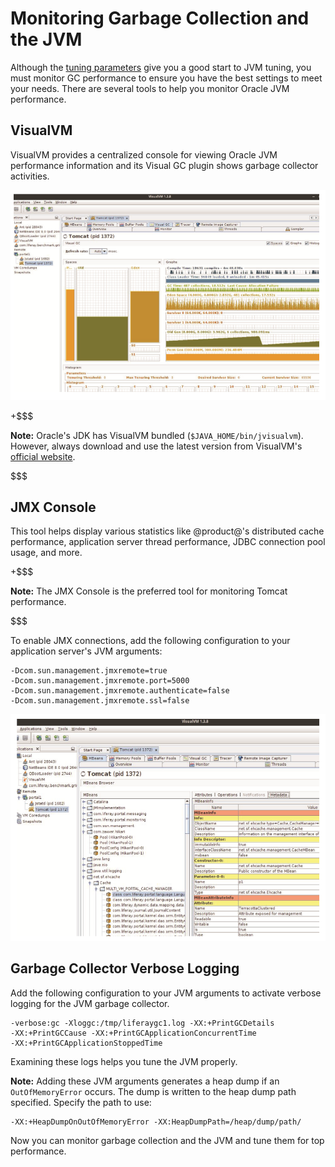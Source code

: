 # Monitoring Garbage Collection and the JVM [](id=monitoring-garbage-collection-and-jvm)

Although the 
[tuning parameters](/discover/deployment/-/knowledge_base/7-1/liferay-digital-enterprise-configuration-and-tuning-guidelines)
give you a good start to JVM tuning, you must monitor GC performance to ensure
you have the best settings to meet your needs. There are several tools to help
you monitor Oracle JVM performance. 

## VisualVM [](id=visual-vm)

VisualVM provides a centralized console for viewing Oracle JVM performance
information and its Visual GC plugin shows garbage collector activities.

![Figure 1: VisualVM's Visual GC plugin shows the garbage collector in real-time.](../../images-dxp/visual-vm-gc.png)

+$$$

**Note:** Oracle's JDK has VisualVM bundled (`$JAVA_HOME/bin/jvisualvm`). 
However, always download and use the latest version from VisualVM's
[official website](https://visualvm.github.io/).

$$$

## JMX Console [](id=jmx-console)

This tool helps display various statistics like @product@'s distributed cache
performance, application server thread performance, JDBC connection pool usage,
and more. 

+$$$

**Note:** The JMX Console is the preferred tool for monitoring Tomcat
performance.

$$$

To enable JMX connections, add the following configuration to your application
server's JVM arguments:

    -Dcom.sun.management.jmxremote=true
    -Dcom.sun.management.jmxremote.port=5000
    -Dcom.sun.management.jmxremote.authenticate=false
    -Dcom.sun.management.jmxremote.ssl=false

![Figure 2: VisualVM lets you monitor using Java Management Extensions.](../../images-dxp/visual-vm-jmx.png)

## Garbage Collector Verbose Logging [](id=garbage-collector-verbose-logging)

Add the following configuration to your JVM arguments to activate verbose
logging for the JVM garbage collector.

    -verbose:gc -Xloggc:/tmp/liferaygc1.log -XX:+PrintGCDetails 
    -XX:+PrintGCCause -XX:+PrintGCApplicationConcurrentTime 
    -XX:+PrintGCApplicationStoppedTime

Examining these logs helps you tune the JVM properly. 

**Note:** Adding these JVM arguments generates a heap dump if an `OutOfMemoryError` occurs. The dump is written to the heap dump path specified. Specify the path to use:

    -XX:+HeapDumpOnOutOfMemoryError -XX:HeapDumpPath=/heap/dump/path/

Now you can monitor garbage collection and the JVM and tune them for top
performance. 
